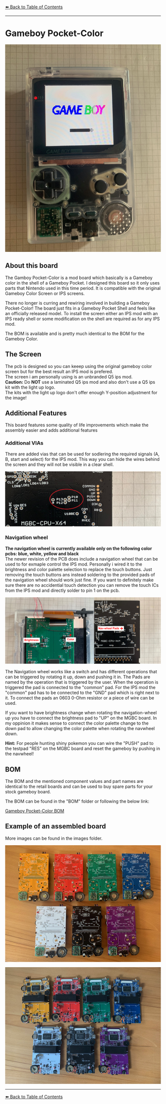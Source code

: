 [:arrow_left: Back to Table of Contents](/../../)

---

# Gameboy Pocket-Color

![](/Pocket-Color/Images/IMG_0426.jpg) 

## About this board
The Gamboy Pocket-Color is a mod board which basically is a Gameboy color in the shell of a Gameboy Pocket.
I designed this board so it only uses parts that Nintendo used in this time period. It is compatible with the original Gameboy Color Screen or IPS screens.

There no longer is curring and rewiring involved in building a Gameboy Pocket-Color!
The board just fits in a Gameboy Pocket Shell and feels like an officially released model.
To install the screen either an IPS mod with an IPS ready shell or some modification on the shell are required as for any IPS mod.

The BOM is available and is pretty much identical to the BOM for the Gameboy Color.

## The Screen
The pcb is designed so you can keeep using the original gameboy color screen but for the best result an IPS mod is prefered.  
The screen i am personally using is an unbranded Q5 ips mod.  
**Caution:** Do **NOT** use a laminated Q5 ips mod and also don't use a Q5 ips kit with the light up logo.  
The kits with the light up logo don't offer enough Y-position adjustment for the image!

## Additional Features
This board features some quality of life improvements which make the assembly easier and adds additional features

### Additional VIAs
There are added vias that can be used for sodlering the required signals (A, B, start and select) for the IPS mod. 
This way you can hide the wires behind the screen and they will not be visible in a clear shell.

![](/Pocket-Color/Images/IMG_1327.jpg) 

### Navigation wheel
**The navigation wheel is currently available only on the following color pcbs: blue, white, yellow and black**  
The newer revision of the PCB does include a navigation wheel that can be used to for exmaple control the IPS mod.
Personally i wired it to the brightness and color palette selection to replace the touch buttons.
Just removing the touch buttons ans instead soldering to the provided pads of the navigation wheel should work just fine.
If you want to definitely make sure there are no accidential touch detection you can remove the touch ICs from the IPS mod and directly solder to pin 1 on the pcb.

![](/Pocket-Color/Images/NavWheel_connection.jpg) 

The Navigation wheel works like a switch and has different operations that can be triggered by rotating it up, down and pushing it in.
The Pads are named by the operation that is triggered by the user. When the operation is triggered the pad is connected to the "common" pad.
For the IPS mod the "common" pad has to be connected to the "GND" pad which is right next to it. To connect the pads an 0603 0-Ohm resistor or a piece of wire can be used.

If you want to have brightness change when rotating the navigation-wheel up you have to connect the brightness pad to "UP" on the MGBC board.
In my oppinion it makes sense to connect the color palette change to the down pad to allow changing the color palette when rotating the navwheel down.

**Hint:** For people hunting shiny pokemon you can wire the "PUSH" pad to the testpad "RES" on the MGBC board and reset the gameboy by pushing in the navwheel!

## BOM
The BOM and the mentioned component values and part names are identical to the retail boards and can be used to buy spare parts for your stock gameboy board.

The BOM can be found in the "BOM" folder or following the below link:

[Gameboy Pocket-Color BOM](/Pocket-Color/BOM/BOM_MGBC.xlsx)

## Example of an assembled board
More images can be found in the images folder.

![](/Pocket-Color/Images/IMG_1306.jpg) 

![](/Pocket-Color/Images/IMG_1305.jpg) 

---
[:arrow_left: Back to Table of Contents](/../../)
